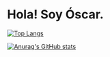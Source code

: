 # Hola! Soy Óscar.

[![Top Langs](https://github-readme-stats.vercel.app/api/top-langs/?username=ogubeda)](https://github.com/ogubeda/github-readme-stats)

[![Anurag's GitHub stats](https://github-readme-stats.vercel.app/api?username=ogubeda&show_icons=true&theme=dracula)](https://github.com/ogubeda/github-readme-stats)
